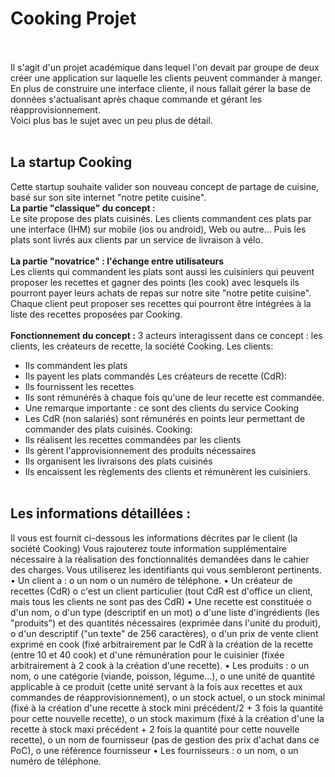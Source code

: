 # Cooking Projet
<br><br>
Il s'agit d'un projet académique dans lequel l'on devait par groupe de deux créer une application sur laquelle les clients peuvent commander à manger. En plus de construire une interface cliente, il nous fallait gérer la base de données s'actualisant après chaque commande et gérant les réapprovisionnement.<br>
Voici plus bas le sujet avec un peu plus de détail.<br><br> 

## La startup Cooking
Cette startup souhaite valider son nouveau concept de partage de cuisine, basé sur son site internet "notre petite
cuisine".<br>
**La partie "classique" du concept :**<br>
Le site propose des plats cuisinés. Les clients commandent ces plats par une interface (IHM) sur mobile (ios ou
android), Web ou autre… Puis les plats sont livrés aux clients par un service de livraison à vélo.
<br><br>**La partie "novatrice" : l'échange entre utilisateurs**<br>
Les clients qui commandent les plats sont aussi les cuisiniers qui peuvent proposer les recettes et gagner des points
(les cook) avec lesquels ils pourront payer leurs achats de repas sur notre site "notre petite cuisine".
Chaque client peut proposer ses recettes qui pourront être intégrées à la liste des recettes proposées par Cooking.
<br><br>
**Fonctionnement du concept :**
3 acteurs interagissent dans ce concept : les clients, les créateurs de recette, la société Cooking.
Les clients:
 - Ils commandent les plats
 - Ils payent les plats commandés
Les créateurs de recette (CdR):
 - Ils fournissent les recettes
 - Ils sont rémunérés à chaque fois qu'une de leur recette est commandée.
 - Une remarque importante : ce sont des clients du service Cooking
 - Les CdR (non salariés) sont rémunérés en points leur permettant de commander des plats cuisinés.
Cooking:
 - Ils réalisent les recettes commandées par les clients
 - Ils gèrent l'approvisionnement des produits nécessaires
 - Ils organisent les livraisons des plats cuisinés
 - Ils encaissent les règlements des clients et rémunèrent les cuisiniers.
<br><br>
## Les informations détaillées :
Il vous est fournit ci-dessous les informations décrites par le client (la société Cooking)
Vous rajouterez toute information supplémentaire nécessaire à la réalisation des fonctionnalités demandées dans le
cahier des charges.
Vous utiliserez les identifiants qui vous sembleront pertinents.
• Un client a :
o un nom
o un numéro de téléphone.
• Un créateur de recettes (CdR)
o c'est un client particulier (tout CdR est d'office un client, mais tous les clients ne sont pas des CdR)
• Une recette est constituée
o d'un nom,
o d'un type (descriptif en un mot)
o d'une liste d'ingrédients (les "produits") et des quantités nécessaires (exprimée dans l'unité du
produit),
o d'un descriptif ("un texte" de 256 caractères),
o d'un prix de vente client exprimé en cook (fixé arbitrairement par le CdR à la création de la recette
(entre 10 et 40 cook) et d'une rémunération pour le cuisinier (fixée arbitrairement à 2 cook à la
création d'une recette).
• Les produits :
o un nom,
o une catégorie (viande, poisson, légume…),
o une unité de quantité applicable à ce produit (cette unité servant à la fois aux recettes et aux
commandes de réapprovisionnement),
o un stock actuel,
o un stock minimal (fixé à la création d'une recette à stock mini précédent/2 + 3 fois la quantité pour
cette nouvelle recette),
o un stock maximum (fixé à la création d'une la recette à stock maxi précédent + 2 fois la quantité
pour cette nouvelle recette),
o un nom de fournisseur (pas de gestion des prix d'achat dans ce PoC),
o une référence fournisseur
• Les fournisseurs :
o un nom,
o un numéro de téléphone.